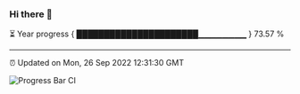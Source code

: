 ### Hi there 👋

⏳ Year progress { ██████████████████████▁▁▁▁▁▁▁▁ } 73.57 %

---

⏰ Updated on Mon, 26 Sep 2022 12:31:30 GMT

![Progress Bar CI](https://github.com/liununu/liununu/workflows/Progress%20Bar%20CI/badge.svg)
